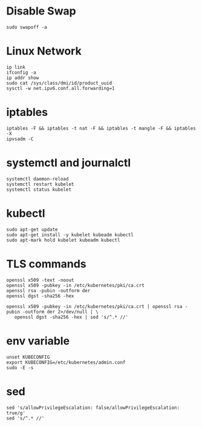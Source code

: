 # Disable Swap
    sudo swapoff -a

# Linux Network
    ip link 
    ifconfig -a
    ip addr show
    sudo cat /sys/class/dmi/id/product_uuid
    sysctl -w net.ipv6.conf.all.forwarding=1
    
# iptables
    iptables -F && iptables -t nat -F && iptables -t mangle -F && iptables -X
    ipvsadm -C

# systemctl and journalctl
    systemctl daemon-reload
    systemctl restart kubelet
    systemctl status kubelet

# kubectl
    sudo apt-get update
    sudo apt-get install -y kubelet kubeadm kubectl
    sudo apt-mark hold kubelet kubeadm kubectl

# TLS commands
	openssl x509 -text -noout
	openssl x509 -pubkey -in /etc/kubernetes/pki/ca.crt 
	openssl rsa -pubin -outform der 
	openssl dgst -sha256 -hex
	
	openssl x509 -pubkey -in /etc/kubernetes/pki/ca.crt | openssl rsa -pubin -outform der 2>/dev/null | \
	   openssl dgst -sha256 -hex | sed 's/^.* //'

# env variable
	unset KUBECONFIG
	export KUBECONFIG=/etc/kubernetes/admin.conf
	sudo -E -s

# sed
	sed 's/allowPrivilegeEscalation: false/allowPrivilegeEscalation: true/g'
	sed 's/^.* //'


